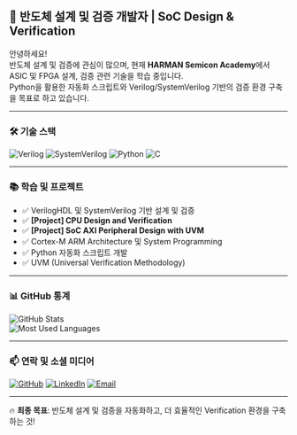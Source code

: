 ## 🚀 반도체 설계 및 검증 개발자 | SoC Design & Verification

안녕하세요!  
반도체 설계 및 검증에 관심이 많으며, 현재 **HARMAN Semicon Academy**에서  
ASIC 및 FPGA 설계, 검증 관련 기술을 학습 중입니다.  
Python을 활용한 자동화 스크립트와 Verilog/SystemVerilog 기반의 검증 환경 구축을 목표로 하고 있습니다.

---

### 🛠️ **기술 스택**
![Verilog](https://img.shields.io/badge/-Verilog-000?&logo=verilog)
![SystemVerilog](https://img.shields.io/badge/-SystemVerilog-000?&logo=systemverilog)
![Python](https://img.shields.io/badge/-Python-3776AB?&logo=python&logoColor=white)
![C](https://img.shields.io/badge/-C-00599C?&logo=c&logoColor=white)

---

### 📚 **학습 및 프로젝트**
- ✅ VerilogHDL 및 SystemVerilog 기반 설계 및 검증
- ✅ **[Project] CPU Design and Verification**
- ✅ **[Project] SoC AXI Peripheral Design with UVM**
- ✅ Cortex-M ARM Architecture 및 System Programming
- ✅ Python 자동화 스크립트 개발  
- ✅ UVM (Universal Verification Methodology)

---

### 📊 **GitHub 통계**
![GitHub Stats](https://github-readme-stats.vercel.app/api?username=YOUR_GITHUB_USERNAME&show_icons=true&theme=dark)  
![Most Used Languages](https://github-readme-stats.vercel.app/api/top-langs/?username=YOUR_GITHUB_USERNAME&layout=compact&theme=dark)

---

### 📫 **연락 및 소셜 미디어**
[![GitHub](https://img.shields.io/badge/GitHub-000?logo=github)](https://github.com/YOUR_GITHUB_USERNAME)
[![LinkedIn](https://img.shields.io/badge/LinkedIn-0077B5?logo=linkedin&logoColor=white)](https://www.linkedin.com/in/YOUR_LINKEDIN)
[![Email](https://img.shields.io/badge/Email-D14836?logo=gmail&logoColor=white)](mailto:YOUR_EMAIL@example.com)

---

🔥 **최종 목표**: 반도체 설계 및 검증을 자동화하고, 더 효율적인 Verification 환경을 구축하는 것!  
